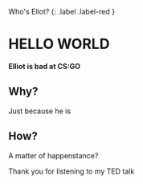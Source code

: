 
Who's Ellot?
{: .label .label-red }

# HELLO WORLD

**Elliot is bad at CS:GO**

## Why?
Just because he is

## How?
A matter of happenstance?

Thank you for listening to my TED talk
